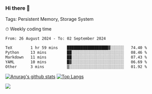 ### Hi there 👋

Tags: Persistent Memory, Storage System

<!--

[![Anurag's github stats](https://github-readme-stats.vercel.app/api?username=wwyf)](https://github.com/anuraghazra/github-readme-stats)

[![Anurag's github stats](https://github-readme-stats.vercel.app/api?username=wwyf&count_private=true)](https://github.com/anuraghazra/github-readme-stats)


[![Top Langs](https://github-readme-stats.vercel.app/api/top-langs/?username=wwyf&count_private=true&&hide=jupyter%20notebook,html)](https://github.com/anuraghazra/github-readme-stats)



-->


⏱ Weekly coding time

<!--START_SECTION:waka-->

```txt
From: 26 August 2024 - To: 02 September 2024

TeX        1 hr 59 mins    ██████████████████▓░░░░░░   74.40 %
Python     13 mins         ██░░░░░░░░░░░░░░░░░░░░░░░   08.46 %
Markdown   11 mins         ██░░░░░░░░░░░░░░░░░░░░░░░   07.43 %
YAML       10 mins         █▓░░░░░░░░░░░░░░░░░░░░░░░   06.69 %
Other      3 mins          ▒░░░░░░░░░░░░░░░░░░░░░░░░   01.92 %
```

<!--END_SECTION:waka-->



[![Anurag's github stats](https://github-readme-stats.vercel.app/api?username=wwyf&count_private=true&show_icons=true&hide_border=true)](https://github.com/anuraghazra/github-readme-stats) [![Top Langs](https://github-readme-stats.vercel.app/api/top-langs/?username=wwyf&count_private=true&hide=jupyter%20notebook,html,OpenEdge%20ABL&langs_count=10&layout=compact&hide_border=true)](https://github.com/anuraghazra/github-readme-stats)

<!--

[![willianrod's wakatime stats](https://github-readme-stats.vercel.app/api/wakatime?username=wwyf)](https://github.com/anuraghazra/github-readme-stats)


-->

![](https://hit.yhype.me/github/profile?user_id=23121291)
